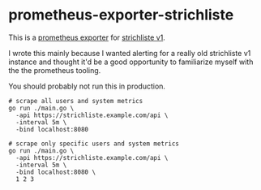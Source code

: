 # prometheus-exporter-strichliste

This is a [prometheus exporter](https://prometheus.io/docs/instrumenting/exporters/)
for [strichliste v1](https://github.com/hackerspace-bootstrap/strichliste).

I wrote this mainly because I wanted alerting for a really old
strichliste v1 instance and thought it'd be a good opportunity to
familiarize myself with the the prometheus tooling.

You should probably not run this in production.

```
# scrape all users and system metrics
go run ./main.go \
  -api https://strichliste.example.com/api \
  -interval 5m \
  -bind localhost:8080

# scrape only specific users and system metrics
go run ./main.go \
  -api https://strichliste.example.com/api \
  -interval 5m \
  -bind localhost:8080 \
  1 2 3
```
